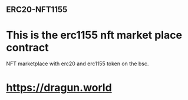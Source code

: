 ## ERC20-NFT1155
# This is the erc1155 nft market place contract 
NFT marketplace with erc20 and erc1155 token on the bsc.
# https://dragun.world
